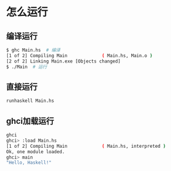 # 怎么运行

## 编译运行

```bash
$ ghc Main.hs  # 编译
[1 of 2] Compiling Main             ( Main.hs, Main.o )
[2 of 2] Linking Main.exe [Objects changed]
$ ./Main  # 运行
```

## 直接运行

```bash
runhaskell Main.hs
```

## ghci加载运行

```bash
ghci
ghci> :load Main.hs 
[1 of 2] Compiling Main             ( Main.hs, interpreted )
Ok, one module loaded.
ghci> main
"Hello, Haskell!"
```
